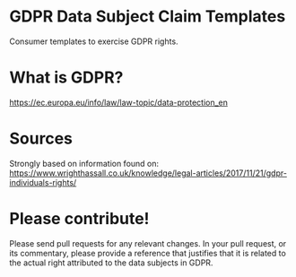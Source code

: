 # GDPR Data Subject Claim Templates
Consumer templates to exercise GDPR rights.

# What is GDPR?

https://ec.europa.eu/info/law/law-topic/data-protection_en

# Sources

Strongly based on information found on:
https://www.wrighthassall.co.uk/knowledge/legal-articles/2017/11/21/gdpr-individuals-rights/

# Please contribute!

Please send pull requests for any relevant changes. In your pull request, or its commentary, please provide a reference that justifies that it is related to the actual right attributed to the data subjects in GDPR.

